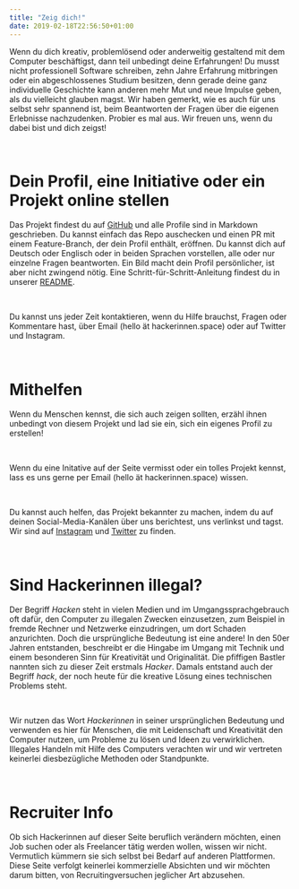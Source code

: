 ```yaml
---
title: "Zeig dich!"
date: 2019-02-18T22:56:50+01:00
---
```


<p>Wenn du dich kreativ, problemlösend oder anderweitig gestaltend mit dem Computer beschäftigst, dann teil unbedingt deine Erfahrungen! Du musst nicht professionell Software schreiben, zehn Jahre Erfahrung mitbringen oder ein abgeschlossenes Studium besitzen, denn gerade deine ganz individuelle Geschichte kann anderen mehr Mut und neue Impulse geben, als du vielleicht glauben magst. Wir haben gemerkt, wie es auch für uns selbst sehr spannend ist, beim Beantworten der Fragen über die eigenen Erlebnisse nachzudenken. Probier es mal aus. Wir freuen uns, wenn du dabei bist und dich zeigst!</p><br>

<h1 class="is-size-4">Dein Profil, eine Initiative oder ein Projekt online stellen</h1>

<p>Das Projekt findest du auf <a href="https://github.com/hackerinnen/hackerinnen" target="_blank" rel="noopener noreferrer">GitHub</a> und alle Profile sind in Markdown geschrieben. Du kannst einfach das Repo auschecken und einen PR mit einem Feature-Branch, der dein Profil enthält, eröffnen. Du kannst dich auf Deutsch oder Englisch oder in beiden Sprachen vorstellen, alle oder nur einzelne Fragen beantworten. Ein Bild macht dein Profil persönlicher, ist aber nicht zwingend nötig. Eine Schritt-für-Schritt-Anleitung findest du in unserer <a href="https://github.com/hackerinnen/hackerinnen/blob/master/README.md" target="_blank" rel="noopener noreferrer">README</a>.</p>
<br>
<p>Du kannst uns jeder Zeit kontaktieren, wenn du Hilfe brauchst, Fragen oder Kommentare hast, über Email (hello ät hackerinnen.space) oder auf Twitter und Instagram.</p>
<br>

<h1 class="is-size-4">Mithelfen</h1>
<p>Wenn du Menschen kennst, die sich auch zeigen sollten, erzähl ihnen unbedingt von diesem Projekt und lad sie ein, sich ein eigenes Profil zu erstellen!</p>
<br>
<p>Wenn du eine Initative auf der Seite vermisst oder ein tolles Projekt kennst, lass es uns gerne per Email (hello ät hackerinnen.space) wissen.</p>
<br>
<p>Du kannst auch helfen, das Projekt bekannter zu machen, indem du auf deinen Social-Media-Kanälen über uns berichtest, uns verlinkst und tagst. Wir sind auf <a href="https://instagram.com/hackerinnen.space" target="_blank" rel="noopener noreferrer">Instagram</a> und <a href="https://twitter.com/hackerinnen" target="_blank" rel="noopener noreferrer">Twitter</a> zu finden.</p>
<br>

<h1 class="is-size-4">Sind Hackerinnen illegal?</h1>

<p>Der Begriff <i>Hacken</i> steht in vielen Medien und im Umgangssprachgebrauch oft dafür, den Computer zu illegalen Zwecken einzusetzen, zum Beispiel in fremde Rechner und Netzwerke einzudringen, um dort Schaden anzurichten.
Doch die ursprüngliche Bedeutung ist eine andere! In den 50er Jahren entstanden, beschreibt er die Hingabe im Umgang mit Technik und einem besonderen Sinn für Kreativität und Originalität. Die pfiffigen Bastler nannten sich zu dieser Zeit erstmals <i>Hacker</i>. Damals entstand auch der Begriff <i>hack</i>, der noch heute für die kreative Lösung eines technischen Problems steht.</p>
<br>
<p>Wir nutzen das Wort <i>Hackerinnen</i> in seiner ursprünglichen Bedeutung und verwenden es hier für Menschen, die mit Leidenschaft und Kreativität den Computer nutzen, um Probleme zu lösen und Ideen zu verwirklichen. Illegales Handeln mit Hilfe des Computers verachten wir und wir vertreten keinerlei diesbezügliche Methoden oder Standpunkte.</p>
<br>

<h1 class="is-size-4">Recruiter Info</h1>

<p>Ob sich Hackerinnen auf dieser Seite beruflich verändern möchten, einen Job suchen oder als Freelancer tätig werden wollen, wissen wir nicht. Vermutlich kümmern sie sich selbst bei Bedarf auf anderen Plattformen. Diese Seite verfolgt keinerlei kommerzielle Absichten und wir möchten darum bitten, von Recruitingversuchen jeglicher Art abzusehen.</p>
